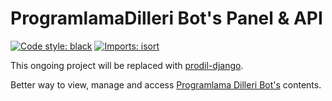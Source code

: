 # ProgramlamaDilleri Bot's Panel & API
<a href="https://github.com/python/black"><img alt="Code style: black" src="https://img.shields.io/badge/code%20style-black-000000.svg"></a>
[![Imports: isort](https://img.shields.io/badge/%20imports-isort-%231674b1?style=flat&labelColor=ef8336)](https://pycqa.github.io/isort/)


This ongoing project will be replaced with [prodil-django](https://github.com/ahmetveburak/prodil-django).
<br/>

Better way to view, manage and access [Programlama Dilleri Bot's](https://t.me/programlama_bot) contents.